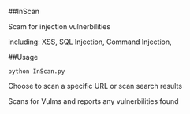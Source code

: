 ##InScan

Scam for injection vulnerbilities 

including:
XSS,
SQL Injection,
Command Injection,

##Usage

`python InScan.py`

Choose to scan a specific URL or scan search results

Scans for Vulms and reports any vulnerbilities found



